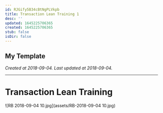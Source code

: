 ```yaml
---
id: RJGify5B34cBtNgPLVkpb
title: Transaction Lean Training 1
desc: ''
updated: 1645225706365
created: 1645225706365
stub: false
isDir: false
---
```

My Template
---

_Created at 2018-09-04._
_Last updated at 2018-09-04._




---

# Transaction Lean Training


![RB 2018-09-04 10.jpg](assets/RB-2018-09-04 10.jpg)

